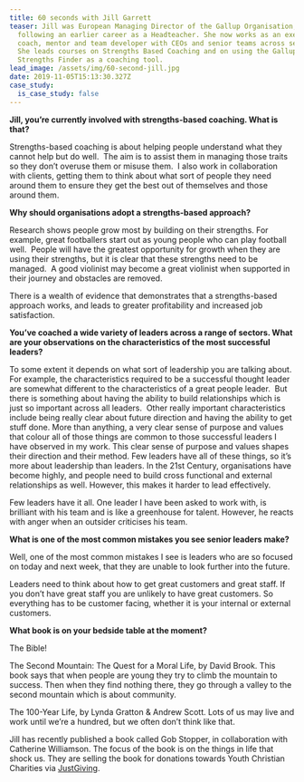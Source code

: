 ```yaml
---
title: 60 seconds with Jill Garrett
teaser: Jill was European Managing Director of the Gallup Organisation,
  following an earlier career as a Headteacher. She now works as an executive
  coach, mentor and team developer with CEOs and senior teams across sectors.
  She leads courses on Strengths Based Coaching and on using the Gallup
  Strengths Finder as a coaching tool.
lead_image: /assets/img/60-second-jill.jpg
date: 2019-11-05T15:13:30.327Z
case_study:
  is_case_study: false
---
```

**Jill, you’re currently involved with strengths-based coaching. What is that?**

Strengths-based coaching is about helping people understand what they cannot help but do well.  The aim is to assist them in managing those traits so they don’t overuse them or misuse them.  I also work in collaboration with clients, getting them to think about what sort of people they need around them to ensure they get the best out of themselves and those around them.

**Why should organisations adopt a strengths-based approach?**

Research shows people grow most by building on their strengths. For example, great footballers start out as young people who can play football well.  People will have the greatest opportunity for growth when they are using their strengths, but it is clear that these strengths need to be managed.  A good violinist may become a great violinist when supported in their journey and obstacles are removed.  

There is a wealth of evidence that demonstrates that a strengths-based approach works, and leads to greater profitability and increased job satisfaction.

**You’ve coached a wide variety of leaders across a range of sectors. What are your observations on the characteristics of the most successful leaders?**

To some extent it depends on what sort of leadership you are talking about. For example, the characteristics required to be a successful thought leader are somewhat different to the characteristics of a great people leader.  But there is something about having the ability to build relationships which is just so important across all leaders.  Other really important characteristics include being really clear about future direction and having the ability to get stuff done. More than anything, a very clear sense of purpose and values that colour all of those things are common to those successful leaders I have observed in my work. This clear sense of purpose and values shapes their direction and their method. Few leaders have all of these things, so it’s more about leadership than leaders. In the 21st Century, organisations have become highly, and people need to build cross functional and external relationships as well. However, this makes it harder to lead effectively.   

Few leaders have it all. One leader I have been asked to work with, is brilliant with his team and is like a greenhouse for talent. However, he reacts with anger when an outsider criticises his team. 

**What is one of the most common mistakes you see senior leaders make?**

Well, one of the most common mistakes I see is leaders who are so focused on today and next week, that they are unable to look further into the future.

Leaders need to think about how to get great customers and great staff. If you don’t have great staff you are unlikely to have great customers. So everything has to be customer facing, whether it is your internal or external customers.

**What book is on your bedside table at the moment?**

The Bible!

The Second Mountain: The Quest for a Moral Life, by David Brook. This book says that when people are young they try to climb the mountain to success. Then when they find nothing there, they go through a valley to the second mountain which is about community.

The 100-Year Life, by Lynda Gratton & Andrew Scott. Lots of us may live and work until we’re a hundred, but we often don’t think like that.

Jill has recently published a book called Gob Stopper, in collaboration with Catherine Williamson. The focus of the book is on the things in life that shock us. They are selling the book for donations towards Youth Christian Charities via [JustGiving](https://www.justgiving.com/crowdfunding/gob-stopper).